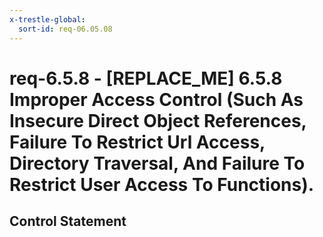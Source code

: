 ```yaml
---
x-trestle-global:
  sort-id: req-06.05.08
---
```


# req-6.5.8 - \[REPLACE_ME\] 6.5.8 Improper Access Control (Such As Insecure Direct Object References, Failure To Restrict Url Access, Directory Traversal, And Failure To Restrict User Access To Functions).

## Control Statement
